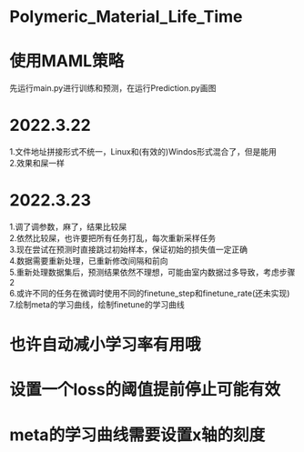 # Polymeric_Material_Life_Time
# 使用MAML策略
先运行main.py进行训练和预测，在运行Prediction.py画图

# 2022.3.22
1.文件地址拼接形式不统一，Linux和(有效的)Windos形式混合了，但是能用  
2.效果和屎一样

# 2022.3.23
1.调了调参数，麻了，结果比较屎  
2.依然比较屎，也许要把所有任务打乱，每次重新采样任务  
3.现在尝试在预测时直接跳过初始样本，保证初始的损失值一定正确  
4.数据需要重新处理，已重新修改间隔和前向  
5.重新处理数据集后，预测结果依然不理想，可能由室内数据过多导致，考虑步骤2  
6.或许不同的任务在微调时使用不同的finetune_step和finetune_rate(还未实现)  
7.绘制meta的学习曲线，绘制finetune的学习曲线

# 也许自动减小学习率有用哦
# 设置一个loss的阈值提前停止可能有效

# meta的学习曲线需要设置x轴的刻度